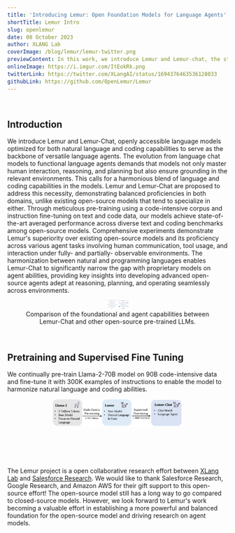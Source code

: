 ```yaml
---
title: 'Introducing Lemur: Open Foundation Models for Language Agents'
shortTitle: Lemur Intro
slug: openlemur
date: 08 October 2023
author: XLANG Lab
coverImage: /blog/lemur/lemur-twitter.png
previewContent: In this work, we introduce Lemur and Lemur-chat, the state-of-the-art open pretrained and supervised fine-tuned large language models balancing text and code intelligence.
onlineImage: https://i.imgur.com/ItEokRk.png
twitterLink: https://twitter.com/XLangAI/status/1694376463536128033
githubLink: https://github.com/OpenLemur/Lemur
---
```


<br>

## Introduction

We introduce Lemur and Lemur-Chat, openly accessible language models optimized for both natural language and coding capabilities to serve as the backbone of versatile language agents. 
The evolution from language chat models to functional language agents demands that models not only master human interaction, reasoning, and planning but also ensure grounding in the relevant environments.
This calls for a harmonious blend of language and coding capabilities in the models.
Lemur and Lemur-Chat are proposed to address this necessity, demonstrating balanced proficiencies in both domains, unlike existing open-source models that tend to specialize in either.
Through meticulous pre-training using a code-intensive corpus and instruction fine-tuning on text and code data, our models achieve state-of-the-art averaged performance across diverse text and coding benchmarks among open-source models.
Comprehensive experiments demonstrate Lemur's superiority over existing open-source models and its proficiency across various agent tasks involving human communication, tool usage, and interaction under fully- and partially- observable environments.
The harmonization between natural and programming languages enables Lemur-Chat to significantly narrow the gap with proprietary models on agent abilities, providing key insights into developing advanced open-source agents adept at reasoning, planning, and operating seamlessly across environments. 

<figure style="text-align: center;">  
  <img src="/blog/lemur/overall-performance.png" height=20>  
  <figcaption style="text-align: center;">Comparison of the foundational and agent capabilities between Lemur-Chat and other open-source pre-trained LLMs.</figcaption>  
</figure>  

<br>

## Pretraining and Supervised Fine Tuning

We continually pre-train Llama-2-70B model on 90B code-intensive data and fine-tune it with 300K examples of instructions to enable the model to harmonize natural language and coding abilities.

<figure style="display: flex; justify-content: center;">  
  <img src="/blog/lemur/pipeline.png" width="70%" height="70%">  
</figure>  

<br><br>

<br>

The Lemur project is a open collaborative research effort between [XLang Lab](https://xlang.ai) and [Salesforce Research](https://www.salesforceairesearch.com/). We would like to thank Salesforce Research, Google Research, and Amazon AWS for their gift support to this open-source effort! The open-source model still has a long way to go compared to closed-source models. However, we look forward to Lemur's work becoming a valuable effort in establishing a more powerful and balanced foundation for the open-source model and driving research on agent models.
